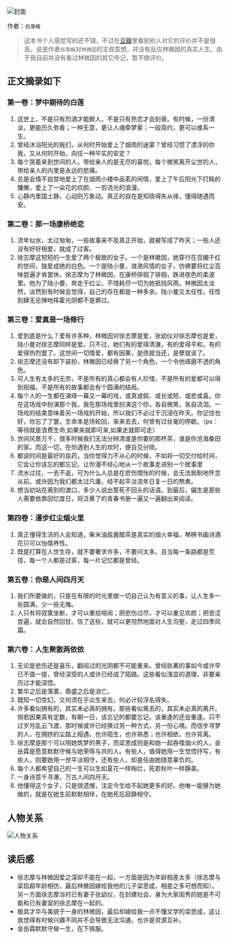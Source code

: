 ![封面](https://pic.dandy.fun/14918131470381.jpg)

作者：`白落梅`

> 这本书个人感觉写的还不错，不过在[豆瓣](https://book.douban.com/subject/6784039/)里看到别人对它的评价并不是很高，说是作者`白落梅`对`林微因`的主观意想，并没有反应林微因的真实人生。由于我目前并没有看过林微因的其它传记，暂不做评价。

## 正文摘录如下

### 第一卷：梦中期待的白莲

1. 这世上，不是只有烈酒才能醉人，不是只有热恋才会刻骨。有时候，一份清淡，更能历久弥香；一种无意，更让人魂牵梦萦；一段简约，更可以维系一生。
2. 曾经沐浴阳光的我们，从何时开始爱上了烟雨的迷蒙？曾经习惯了漂浮的你我，又从何时开始，向往一种平实的安定？
3. 每个哭着来到世间的人，带给亲人的是无尽的喜悦，每个微笑离开尘世的人，带给亲人的内里是永远的悲痛。
4. 总是会情不自禁地爱上了在烟雨小楼中品茗的闲情，爱上了午后阳光下打盹的慵懒，爱上了一朵花的欢颜、一剪流光的浪漫。
5. 心静内里国土静，心动则万象动。真正的自在是知晓得失从缘，懂得随遇而安。

### 第二卷：那一场康桥绝恋

1. 流年似水，太过匆匆，一些故事来不及真正开始，就被写成了昨天；一些人还没有好好相爱，就成了过客。
2. 徐志摩这短短的一生爱了两个极致的女子。一个是林徽因，她穿行在百媚千红的世间，独爱成绝的白色。一个是陆小曼，潋滟风情的女子，仿佛要将红尘百味尝遍才肯罢休。徐志摩为了林微因，在康桥徘徊了徘徊，跌进夜色的柔波里。他为了陆小曼，奔走于红尘，不惜耗尽一切为她抵挡风雨。林微因太淡然，淡然到有时候会觉得，自己的存在都是一种多余。陆小曼又太任性，任性到肆无忌惮地挥霍光阴都不是罪过。

### 第三卷：爱真是一场修行

1. 爱到底是什么？爱有许多种，林微因对徐志摩是爱，张幼仪对徐志摩也是爱，陆小曼对徐志摩同样是爱。只不过，她们有的爱得清澈，有的爱得平和，有的爱得热烈罢了。这世间一切情爱，都有因果，是债就当还，是孽就该了。
2. 徐志摩还没有卸下装扮，林微因已经换了另一个角色，一个令他琢磨不透的角色。
3. 可人生有太多的无奈，不是所有的真心都会有人珍惜，不是所有的爱都可以得到祝福，不是所有的故事都会有个圆满的结局。
4. 每个人的一生都在演绎一幕又一幕的戏，或真或假、或长或短、或悲或喜。你在这场戏中扮演那个我，我在那场戏里扮演这个你，各自微笑，各自流泪。一场戏的结束意味着另一场戏的开始，所以我们不必过于沉浸在昨天。你记住也好，你忘了了罢，生命本是场轮回，来来去去，何曾有过丝毫的停歇。（ps：等待就是浪费生命,如果来就即可来,如果走就即可走）
5. 世间风景万千，很多时候我们无法分辨清谁是你要的那杯茶，谁是你沧海桑田的家。而这一切，在你遇到人生的坎时，便自见分晓。
6. 都说时间是最好的良药，当你觉得力不从心的时候，不如将一切交付给时间，它会让你该忘的都忘记，让你漫不经心地从一个故事走进别一个故事里
7. 流水过往，一去不返，可为什么人总是在悲伤惆怅的时候，会无法抵制地怀念从前。或许因为我们都太过凡庸，经不起平淡流年日复一日的熬煮。
8. 想当初站在离别的渡口，多少人说出誓死不回头的话语。到最后，偏生是那些人需要依靠回忆度日，将泛黄了的青春书册一遍又一遍翻出来阅读。

### 第四卷：漫步红尘烟火里

1. 真正懂得生活的人会知道，柴米油盐酱醋茶是真实的烟火幸福，琴棋书画诗酒花只可以怡情养性。
2. 既是打算在人世生存，就不要奢求许多，不要问太多。且当每一条路都是荒径，每一个人都是过客，每一片记忆都是曾经。

### 第五卷：你是人间四月天

1. 我们所要做的，只是在有限的时光里做一切自己认为有意义的事，让人生多一些圆满，少一些无悔。
2. 人只有将寂寞坐断，才可以重拾喧闹；把悲伤过尽，才可以重见欢颜；把苦涩尝遍，就会自然回甘。信了这些，就可以更坦然地面对人生沟壑，走过四季风霜。

### 第六卷：人生聚散两依依

1. 无论是悲伤还是喜乐，翻阅过的光阴都不可能重来。曾经执著的事如今或许早已不值一提，曾经深受的人或许已经成了陌路。这些看似浅显的道理，非要亲历过才能深悟。
2. 繁华之后是落寞，鼎盛之后是消亡。
3. 既知一切空幻，又何须在乎众生来去，何必计较浮名得失。
4. 许多看似拥有的，其实未必真的拥有。那些看似离去的，其实未必真的离开。倘若因果真有定数，有朝一日，该忘记的都要忘记，该重逢的还会重逢。只不过岁月乱云飞渡，那时候或许已经换过另一种方式，另一份心境。而信步寻梦的人，在拥挤的尘路上相遇，也许陌生，也许熟悉；也许相依，也许背离。
5. 徐志摩是那个可以陪她筑梦的男子，而梁思成则是和她一起吞噬烟火的人，金岳霖是愿意默默守候与她荣辱与共的人。有些人，值得她用一生觉悟抒写，有些人，则要她用一世平淡相守，还有些人，却是任由她随意辜负的。
6. 每个人都希望自己的一生可以生如夏花一样绚烂，死若秋叶一样静美。
7. 一身诗意千寻瀑，万古人间四月天。
8. 他懂得这个女子，只是很遗憾，注定今生给不起她更多的好。他唯一能够为她做的，就是在她生前默默相伴，在她死后寂静相守。

## 人物关系

![人物关系](https://pic.dandy.fun/14918131771187.png)

## 读后感

* 徐志摩与林微因爱之深却不能在一起，一方面是因为年龄相差太多（徐志摩与梁启超年龄相仿，最后林微因嫁给我他的儿子梁思成，相差之多可想而知）。另一方面徐志摩当时已有妻子张幼仪，在封建社会，身为大家闺秀的她是不可能和已有妻室的徐志摩在一起的。
* 极具才华与美貌于一身的林微因，最后却嫁给我一点不懂文学的梁思成，这让我觉得有时候兴趣不同并不会导致无法沟通，也许是资源互补。
* 金岳霖默默守候一生，在下佩服。

